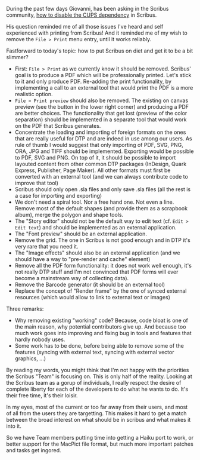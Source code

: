 During the past few days Giovanni, has been asking in the Scribus community, [how to disable the CUPS dependency](http://comments.gmane.org/gmane.comp.graphics.scribus/42974) in Scribus.

His question reminded me of all those issues I've heard and self experienced with printing from Scribus! And it reminded me of my wish to remove the `File > Print` menu entry, until it works reliably.

Fastforward to today's topic: how to put Scribus on diet and get it to be a bit slimmer?

- First: `File > Print` as we currently know it should be removed. Scribus' goal is to produce a PDF which will be professionally printed. Let's stick to it and only produce PDF. Re-adding the print functionality, by implementing a call to an external tool that would print the PDF is a more realistic option.
-  `File > Print preview` should also be removed. The existing on canvas preview (see the button in the lower right corner) and producing a PDF are better choices. The functionality that get lost (preview of the color separation) should be implemented in a separate tool that would work on the PDF that Scribus generates.
- Concentrate the loading and importing of foreign formats on the ones that are really useful for DTP and are indeed in use among our users. As rule of thumb I would suggest that only importing of PDF, SVG, PNG, ORA, JPG and TIFF should be implemented. Exporting would be possible to PDF, SVG and PNG. On top of it, it should be possible to import layouted content from other common DTP packages (InDesign, Quark Express, Publisher, Page Maker). All other formats must first be converted with an external tool (and we can always contribute code to improve that tool)
- Scribus should only open .sla files and only save .sla files (all the rest is a case for importing and exporting)
- We don't need a spiral tool. Nor a free hand one. Not even a line. Remove most of the default shapes (and provide them as a scrapbook album), merge the polygon and shape tools.
- The "Story editor" should not be the default way to edit text (cf. `Edit > Edit text`) and should be implemented as an external application.
- The "Font preview" should be an external application.
- Remove the grid. The one in Scribus is not good enough and in DTP it's very rare that you need it.
- The "Image effects" should also be an external application (and we should have a way to "pre-render and cache" element)
- Remove all the PDF form functionality: it does not work well enough, it's not really DTP stuff and I'm not convinced that PDF forms will ever become a mainstream way of collecting data).
- Remove the Barcode generator (it should be an external tool)
- Replace the concept of "Render frame" by the one of synced external resources (which would allow to link to external text or images)

Three remarks:
- Why removing existing "working" code? Because, code bloat is one of the main reason, why potential contributors give up. And because too much work goes into improving and fixing bug in tools and features that hardly nobody uses.
- Some work has to be done, before being able to remove some of the features (syncing with external text, syncing with external vector graphics, ...)

By reading my words, you might think that I'm not happy with the priorities the Scribus "Team" is focusing on. This is only half of the reality. Looking at the Scribus team as a gorup of individuals, I really respect the desire of complete liberty for each of the developers to do what he wants to do. It's their free time, it's their loisir.

In my eyes, most of the current or too far away from their users, and most of all from the users they are targetting. This makes it hard to get a match between the broad interest on what should be in scribus and what makes it into it.

So we have Team members putting time into getting a Haiku port to work, or better support for the MacPict file format, but much more important patches and tasks get ingored.
